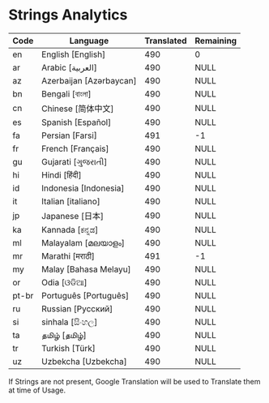 # Strings Analytics


| Code | Language | Translated | Remaining |
|----|-------|-------|---|
| en | English [English] | 490 | 0 |
| ar | Arabic [العربية] | 490 | NULL |
| az | Azerbaijan [Azərbaycan] | 490 | NULL |
| bn | Bengali [বাংলা] | 490 | NULL |
| cn | Chinese [简体中文] | 490 | NULL |
| es | Spanish [Español] | 490 | NULL |
| fa | Persian [Farsi] | 491 | -1 |
| fr | French [Français] | 490 | NULL |
| gu | Gujarati [ગુજરાતી] | 490 | NULL |
| hi | Hindi [हिंदी] | 490 | NULL |
| id | Indonesia [Indonesia] | 490 | NULL |
| it | Italian [italiano] | 490 | NULL |
| jp | Japanese [日本] | 490 | NULL |
| ka | Kannada [ಕನ್ನಡ] | 490 | NULL |
| ml | Malayalam [മലയാളം] | 490 | NULL |
| mr | Marathi [मराठी] | 491 | -1 |
| my | Malay [Bahasa Melayu] | 490 | NULL |
| or | Odia [ଓଡିଆ] | 490 | NULL |
| pt-br | Português [Português] | 490 | NULL |
| ru | Russian [Русский] | 490 | NULL |
| si | sinhala [සිංහල] | 490 | NULL |
| ta | தமிழ் [தமிழ்] | 490 | NULL |
| tr | Turkish [Türk] | 490 | NULL |
| uz | Uzbekcha [Uzbekcha] | 490 | NULL |


If Strings are not present, Google Translation will be used to Translate them at time of Usage.